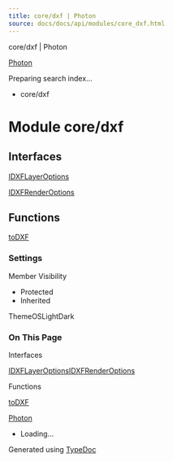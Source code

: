 ```yaml
---
title: core/dxf | Photon
source: docs/docs/api/modules/core_dxf.html
---
```


core/dxf | Photon

[Photon](../index.html)




Preparing search index...

* core/dxf

# Module core/dxf

## Interfaces

[IDXFLayerOptions](../interfaces/core_dxf.IDXFLayerOptions.html)


[IDXFRenderOptions](../interfaces/core_dxf.IDXFRenderOptions.html)

## Functions

[toDXF](../functions/core_dxf.toDXF.html)

### Settings

Member Visibility

* Protected
* Inherited

ThemeOSLightDark

### On This Page

Interfaces

[IDXFLayerOptions](#idxflayeroptions)[IDXFRenderOptions](#idxfrenderoptions)

Functions

[toDXF](#todxf)

[Photon](../index.html)

* Loading...

Generated using [TypeDoc](https://typedoc.org/)
